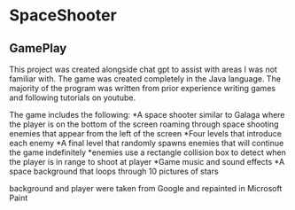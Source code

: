 # SpaceShooter
## GamePlay
This project was created alongside chat gpt to assist with areas I was not familiar with. The game was created completely in the Java language. The majority of the program was written from prior experience writing games and following tutorials on youtube.

The game includes the following:
*A space shooter similar to Galaga where the player is on the bottom of the screen roaming through space shooting enemies that appear from the left of the screen
*Four levels that introduce each enemy
*A final level that randomly spawns enemies that will continue the game indefinitely
*enemies use a rectangle collision box to detect when the player is in range to shoot at player
*Game music and sound effects
*A space background that loops through 10 pictures of stars

background and player were taken from Google and repainted in Microsoft Paint
